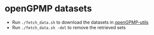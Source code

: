 # openGPMP datasets

* Run `./fetch_data.sh` to download the datasets 
in [openGPMP-utils](https://github.com/akielaries/openGPMP-utils)
* Run `./fetch_data.sh -del` to remove the retrieved sets
